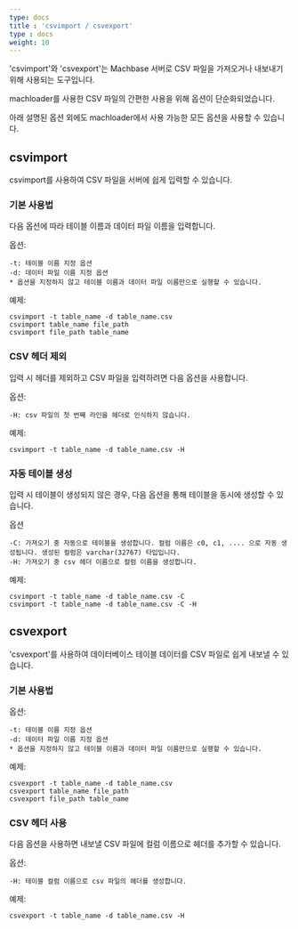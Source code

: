 ```yaml
---
type: docs
title : 'csvimport / csvexport'
type : docs
weight: 10
---
```


'csvimport'와 'csvexport'는 Machbase 서버로 CSV 파일을 가져오거나 내보내기 위해 사용되는 도구입니다.

machloader를 사용한 CSV 파일의 간편한 사용을 위해 옵션이 단순화되었습니다.

아래 설명된 옵션 외에도 machloader에서 사용 가능한 모든 옵션을 사용할 수 있습니다.

## csvimport

csvimport를 사용하여 CSV 파일을 서버에 쉽게 입력할 수 있습니다.

### 기본 사용법

다음 옵션에 따라 테이블 이름과 데이터 파일 이름을 입력합니다.

옵션:

```
-t: 테이블 이름 지정 옵션
-d: 데이터 파일 이름 지정 옵션
* 옵션을 지정하지 않고 테이블 이름과 데이터 파일 이름만으로 실행할 수 있습니다.
```

예제:

```
csvimport -t table_name -d table_name.csv
csvimport table_name file_path
csvimport file_path table_name
```

### CSV 헤더 제외

입력 시 헤더를 제외하고 CSV 파일을 입력하려면 다음 옵션을 사용합니다.

옵션:

```
-H: csv 파일의 첫 번째 라인을 헤더로 인식하지 않습니다.
```

예제:

```
csvimport -t table_name -d table_name.csv -H
```

### 자동 테이블 생성

입력 시 테이블이 생성되지 않은 경우, 다음 옵션을 통해 테이블을 동시에 생성할 수 있습니다.

옵션

```
-C: 가져오기 중 자동으로 테이블을 생성합니다. 컬럼 이름은 c0, c1, .... 으로 자동 생성됩니다. 생성된 컬럼은 varchar(32767) 타입입니다.
-H: 가져오기 중 csv 헤더 이름으로 컬럼 이름을 생성합니다.
```

예제:

```
csvimport -t table_name -d table_name.csv -C
csvimport -t table_name -d table_name.csv -C -H
```


## csvexport

'csvexport'를 사용하여 데이터베이스 테이블 데이터를 CSV 파일로 쉽게 내보낼 수 있습니다.

### 기본 사용법

옵션:

```
-t: 테이블 이름 지정 옵션
-d: 데이터 파일 이름 지정 옵션
* 옵션을 지정하지 않고 테이블 이름과 데이터 파일 이름만으로 실행할 수 있습니다.
```

예제:

```
csvexport -t table_name -d table_name.csv
csvexport table_name file_path
csvexport file_path table_name
```

### CSV 헤더 사용

다음 옵션을 사용하면 내보낼 CSV 파일에 컬럼 이름으로 헤더를 추가할 수 있습니다.

옵션:

```
-H: 테이블 컬럼 이름으로 csv 파일의 헤더를 생성합니다.
```

예제:

```
csvexport -t table_name -d table_name.csv -H
```
